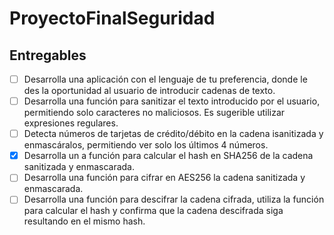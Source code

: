 ﻿# ProyectoFinalSeguridad
## Entregables 
- [ ] Desarrolla una aplicación con el lenguaje de tu preferencia, donde le des la oportunidad al usuario de introducir cadenas de texto.
- [ ] Desarrolla una función para sanitizar el texto introducido por el usuario, permitiendo solo caracteres no maliciosos. Es sugerible utilizar expresiones regulares.
- [ ] Detecta números de tarjetas de crédito/débito en la cadena isanitizada y enmascáralos, permitiendo ver solo los últimos 4 números.
- [X] Desarrolla un a función para calcular el hash en SHA256 de la cadena sanitizada y enmascarada.
- [ ] Desarrolla una función para cifrar en AES256 la cadena sanitizada y enmascarada.
- [ ] Desarrolla una función para descifrar la cadena cifrada, utiliza la función para calcular el hash y confirma que la cadena descifrada siga resultando en el mismo hash.
